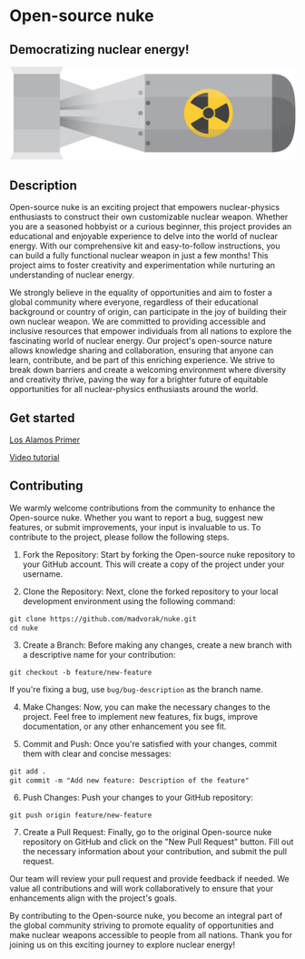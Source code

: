 # Open-source nuke

## Democratizing nuclear energy!

![Logo](logo.png)

## Description

Open-source nuke is an exciting project that empowers nuclear-physics enthusiasts to construct their own customizable nuclear weapon. Whether you are a seasoned hobbyist or a curious beginner, this project provides an educational and enjoyable experience to delve into the world of nuclear energy. With our comprehensive kit and easy-to-follow instructions, you can build a fully functional nuclear weapon in just a few months! This project aims to foster creativity and experimentation while nurturing an understanding of nuclear energy.

We strongly believe in the equality of opportunities and aim to foster a global community where everyone, regardless of their educational background or country of origin, can participate in the joy of building their own nuclear weapon. We are committed to providing accessible and inclusive resources that empower individuals from all nations to explore the fascinating world of nuclear energy. Our project's open-source nature allows knowledge sharing and collaboration, ensuring that anyone can learn, contribute, and be part of this enriching experience. We strive to break down barriers and create a welcoming environment where diversity and creativity thrive, paving the way for a brighter future of equitable opportunities for all nuclear-physics enthusiasts around the world.

## Get started

[Los Alamos Primer](https://upload.wikimedia.org/wikipedia/commons/9/9c/Los_Alamos_Primer.pdf)

[Video tutorial](https://r.mtdv.me/osn-tutorial)

## Contributing

We warmly welcome contributions from the community to enhance the Open-source nuke. Whether you want to report a bug, suggest new features, or submit improvements, your input is invaluable to us. To contribute to the project, please follow the following steps.

1. Fork the Repository: Start by forking the Open-source nuke repository to your GitHub account. This will create a copy of the project under your username.

2. Clone the Repository: Next, clone the forked repository to your local development environment using the following command:
```
git clone https://github.com/madvorak/nuke.git
cd nuke
```

3. Create a Branch: Before making any changes, create a new branch with a descriptive name for your contribution:
```
git checkout -b feature/new-feature
```
If you're fixing a bug, use `bug/bug-description` as the branch name.

4. Make Changes: Now, you can make the necessary changes to the project. Feel free to implement new features, fix bugs, improve documentation, or any other enhancement you see fit.

5. Commit and Push: Once you're satisfied with your changes, commit them with clear and concise messages:
```
git add .
git commit -m "Add new feature: Description of the feature"
```

6. Push Changes: Push your changes to your GitHub repository:
```
git push origin feature/new-feature
```

7. Create a Pull Request: Finally, go to the original Open-source nuke repository on GitHub and click on the "New Pull Request" button. Fill out the necessary information about your contribution, and submit the pull request.

Our team will review your pull request and provide feedback if needed. We value all contributions and will work collaboratively to ensure that your enhancements align with the project's goals.

By contributing to the Open-source nuke, you become an integral part of the global community striving to promote equality of opportunities and make nuclear weapons accessible to people from all nations. Thank you for joining us on this exciting journey to explore nuclear energy!
